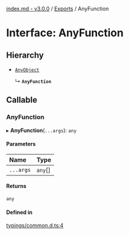 [index.md - v3.0.0](../README.md) / [Exports](../modules.md) / AnyFunction

# Interface: AnyFunction

## Hierarchy

- [`AnyObject`](../modules.md#anyobject)

  ↳ **`AnyFunction`**

## Callable

### AnyFunction

▸ **AnyFunction**(`...args`): `any`

#### Parameters

| Name      | Type    |
| :-------- | :------ |
| `...args` | `any`[] |

#### Returns

`any`

#### Defined in

[typings/common.d.ts:4](https://github.com/saqqdy/js-cool/blob/8a05d78/typings/common.d.ts#L4)
